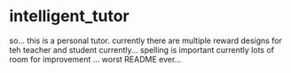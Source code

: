 # intelligent_tutor

so... this is a personal tutor. currently there are multiple reward designs for teh teacher and student currently... spelling is important
currently lots of room for improvement ... worst README ever...
